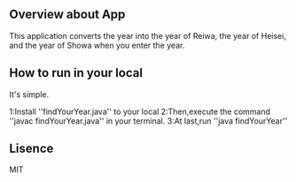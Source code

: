 ## Overview about App
This application converts the year into the year of Reiwa, the year of Heisei, and the year of Showa when you enter the year.

## How to run in your local
It's simple.

1:Install ''findYourYear.java'' to your local
2:Then,execute the command ''javac findYourYear.java'' in your terminal.
3:At last,run ''java findYourYear''

## Lisence
MIT  
